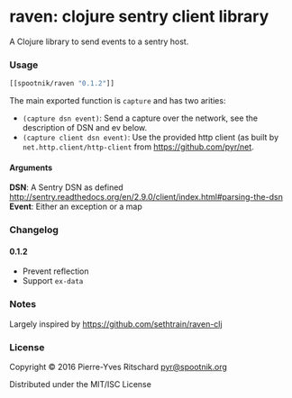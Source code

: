 raven: clojure sentry client library
====================================

A Clojure library to send events to a sentry host.


### Usage

```clojure
[[spootnik/raven "0.1.2"]]
```

The main exported function is `capture` and has two arities:

- `(capture dsn event)`: Send a capture over the network, see the description of DSN and ev below.
- `(capture client dsn event)`: Use the provided http client (as built by `net.http.client/http-client` from https://github.com/pyr/net.

#### Arguments

**DSN**: A Sentry DSN as defined http://sentry.readthedocs.org/en/2.9.0/client/index.html#parsing-the-dsn
**Event**: Either an exception or a map

### Changelog

#### 0.1.2

- Prevent reflection
- Support `ex-data`

### Notes

Largely inspired by https://github.com/sethtrain/raven-clj

### License

Copyright © 2016 Pierre-Yves Ritschard <pyr@spootnik.org>

Distributed under the MIT/ISC License

